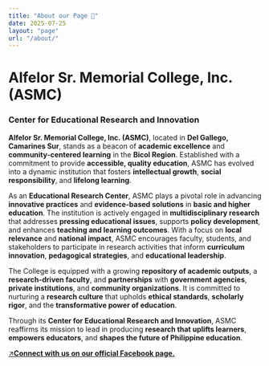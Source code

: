 ```yaml
---
title: "About our Page 👋"
date: 2025-07-25
layout: "page"
url: "/about/"
---
```


# Alfelor Sr. Memorial College, Inc. (ASMC)

### Center for Educational Research and Innovation

**Alfelor Sr. Memorial College, Inc. (ASMC)**, located in **Del Gallego, Camarines Sur**, stands as a beacon of **academic excellence** and **community-centered learning** in the **Bicol Region**. Established with a commitment to provide **accessible, quality education**, ASMC has evolved into a dynamic institution that fosters **intellectual growth**, **social responsibility**, and **lifelong learning**.

As an **Educational Research Center**, ASMC plays a pivotal role in advancing **innovative practices** and **evidence-based solutions** in **basic and higher education**. The institution is actively engaged in **multidisciplinary research** that addresses **pressing educational issues**, supports **policy development**, and enhances **teaching and learning outcomes**. With a focus on **local relevance** and **national impact**, ASMC encourages faculty, students, and stakeholders to participate in research activities that inform **curriculum innovation**, **pedagogical strategies**, and **educational leadership**.

The College is equipped with a growing **repository of academic outputs**, a **research-driven faculty**, and **partnerships** with **government agencies**, **private institutions**, and **community organizations**. It is committed to nurturing a **research culture** that upholds **ethical standards**, **scholarly rigor**, and the **transformative power of education**.

Through its **Center for Educational Research and Innovation**, ASMC reaffirms its mission to lead in producing **research that uplifts learners**, **empowers educators**, and **shapes the future of Philippine education**.

[↗️**Connect with us on our official Facebook page.**](https://www.facebook.com/profile.php?id=61578891984144&mibextid=ZbWKwL)
